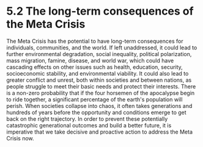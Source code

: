 # 5.2 The long-term consequences of the Meta Crisis

The Meta Crisis has the potential to have long-term consequences for individuals, communities, and the world. If left unaddressed, it could lead to further environmental degradation, social inequality, political polarization, mass migration, famine, disease, and world war, which could have cascading effects on other issues such as health, education, security, socioeconomic stability, and environmental viability. It could also lead to greater conflict and unrest, both within societies and between nations, as people struggle to meet their basic needs and protect their interests. There is a non-zero probability that if the four horsemen of the apocalypse begin to ride together, a significant percentage of the earth's population will perish. When societies collapse into chaos, it often takes generations and hundreds of years before the opportunity and conditions emerge to get back on the right trajectory. In order to prevent these potentially catastrophic generational outcomes and build a better future, it is imperative that we take decisive and proactive action to address the Meta Crisis now.